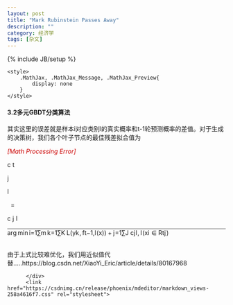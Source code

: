 ```yaml
---
layout: post
title: "Mark Rubinstein Passes Away"
description: ""
category: 经济学
tags: [杂文]
---
```

{% include JB/setup %}


<head><style>.login-box{position: fixed;display: none;left: 50%;top: 50%;z-index: 10000;-webkit-transform: translate(-50%, -50%);-ms-transform: translate(-50%, -50%);-o-transform: translate(-50%, -50%);-moz-transform: translate(-50%, -50%);transform: translate(-50%, -50%);background-color: #fff;}.login-mark{position: fixed;top: 0;left: 0;z-index: 9999;background-color: rgba(0, 0, 0, 0.5);width: 100%;height: 100%;display: none;}</style><script type="text/javascript" async="" src="https://pos.baidu.com/auto_dup?psi=e27f1ef24612cf6573a9512d142478a4&amp;di=0&amp;dri=0&amp;dis=0&amp;dai=0&amp;ps=0&amp;enu=encoding&amp;dcb=___baidu_union_callback_&amp;dtm=AUTO_JSONP&amp;dvi=0.0&amp;dci=-1&amp;dpt=none&amp;tsr=0&amp;tpr=1558320045690&amp;ti=%E6%9C%BA%E5%99%A8%E5%AD%A6%E4%B9%A0%E4%B9%8B%E6%A2%AF%E5%BA%A6%E6%8F%90%E5%8D%87%E5%86%B3%E7%AD%96%E6%A0%91(GBDT)%20-%20%E8%B0%93%E4%B9%8B%E5%B0%8F%E4%B8%80%20-%20CSDN%E5%8D%9A%E5%AE%A2&amp;ari=2&amp;dbv=2&amp;drs=1&amp;pcs=1903x900&amp;pss=1903x11529&amp;cfv=0&amp;cpl=5&amp;chi=1&amp;cce=true&amp;cec=UTF-8&amp;tlm=1558320045&amp;prot=2&amp;rw=900&amp;ltu=https%3A%2F%2Fblog.csdn.net%2FXiaoYi_Eric%2Farticle%2Fdetails%2F80167968&amp;ltr=https%3A%2F%2Fblog.csdn.net%2Fsb19931201%2Farticle%2Fdetails%2F52506157&amp;ecd=1&amp;uc=1920x1040&amp;pis=-1x-1&amp;sr=1920x1080&amp;tcn=1558320046&amp;dc=4"></script><script type="text/javascript" charset="utf-8" src="https://gsp0.baidu.com/yrwHcjSl0MgCo2Kml5_Y_D3/api/customsearch/apiaccept?sid=10742016945123576423&amp;v=2.0&amp;callback=csdn.afterBaiduSearchInit"></script><script type="text/javascript" async="" src="https://rabc1.iteye.com/pjnrue.js"></script><script src="https://www.googletagservices.com/activeview/js/current/osd.js?cb=%2Fr20100101"></script><script src="https://pagead2.googlesyndication.com/pub-config/r20160913/ca-pub-1076724771190722.js"></script>
    <meta charset="UTF-8">
    <link rel="canonical" href="https://blog.csdn.net/XiaoYi_Eric/article/details/80167968">
    <meta http-equiv="content-type" content="text/html; charset=utf-8">
    <meta name="renderer" content="webkit">
    <meta name="force-rendering" content="webkit">
    <meta http-equiv="X-UA-Compatible" content="IE=edge,chrome=1">
    <meta name="viewport" content="width=device-width, initial-scale=1.0, minimum-scale=1.0, maximum-scale=1.0, user-scalable=no">
    <meta name="apple-mobile-web-app-status-bar-style" content="black">
    <meta name="referrer" content="always">
    <meta http-equiv="Cache-Control" content="no-siteapp"><link rel="alternate" media="handheld" href="#">
    <meta name="shenma-site-verification" content="5a59773ab8077d4a62bf469ab966a63b_1497598848">



        

	<style>
        .MathJax, .MathJax_Message, .MathJax_Preview{
            display: none
        }
    </style>
	
	
<link rel="preload" href="https://adservice.google.com/adsid/integrator.js?domain=blog.csdn.net" as="script"><script type="text/javascript" src="https://adservice.google.com/adsid/integrator.js?domain=blog.csdn.net"></script><link rel="preload" href="https://pagead2.googlesyndication.com/pagead/js/r20190513/r20190131/show_ads_impl.js" as="script"><style type="text/css">.recommend-box ._4paradigm_box.T3 a .content-box{margin-left:0} .recommend-box ._4paradigm_box.T3 a .content-box h4{vertical-align:top}.recommend-box ._4paradigm_box.p4courset3_target {padding:0}.recommend-box ._4paradigm_box._paradigm_T_ads_render {padding:0} .recommend-box ._4paradigm_box._paradigm_T_ads_render a {width:100%;display:inline-block} ._4paradigm_box._paradigm_T_ads_render a:hover .text-truncate{color:#ca0c16}</style><script src="https://csdnimg.cn/static/api/js/share.js?v=89860594"></script><link rel="stylesheet" type="text/css" href="//csdnimg.cn/public/common/gotop/css/goTop.min.css?v20180912133540"><style type="text/css">pre{position: relative}pre:hover .hljs-button{display: block}.hljs-button{display: none;position: absolute;right: 4px;top: 4px;font-size: 12px;color: #4d4d4d;background-color: white;padding: 2px 8px;margin: 8px;border-radius: 4px;cursor: pointer; box-shadow: 0 2px 4px rgba(0,0,0,0.05), 0 2px 4px rgba(0,0,0,0.05);}.hljs-button:after{content: attr(data-title)}</style><style type="text/css">.hljs-ln{border-collapse:collapse}            .hljs-ln td{padding:0}            .hljs-ln-n{text-align: right;padding-right: 8px;}            .hljs-ln-n:before{content:attr(data-line-number)}</style><script charset="UTF-8" src="https://entry.baidu.com/rp/bwordcom?di=&amp;user=&amp;page_url=https%3A%2F%2Fblog.csdn.net%2FXiaoYi_Eric%2Farticle%2Fdetails%2F80167968&amp;logid=111&amp;title=%E6%9C%BA%E5%99%A8%E5%AD%A6%E4%B9%A0%E4%B9%8B%E6%A2%AF%E5%BA%A6%E6%8F%90%E5%8D%87%E5%86%B3%E7%AD%96%E6%A0%91(GBDT)%20-%20%E8%B0%93%E4%B9%8B%E5%B0%8F%E4%B8%80%20-%20CSDN%E5%8D%9A%E5%AE%A2&amp;jsonp=baidu_bw_1558320047224"></script><script type="text/javascript" src="https://g.csdnimg.cn/check-adb/1.0.4/check-adb.js"></script><script type="text/javascript" src="//csdnimg.cn/search/baidu_opensug-1.0.0.js"></script><link rel="stylesheet" type="text/css" href="https://g.csdnimg.cn/check-adb/1.0.4/css/check-adb.css"><script type="text/javascript" src="https://g.csdnimg.cn/lib/fuckadblock/3.2.1/fuckadblock.min.js"></script><style type="text/css"></style><style type="text/css"></style><style type="text/css"></style><style type="text/css"></style><style type="text/css"></style><style type="text/css"></style><style type="text/css"></style><style type="text/css"></style><style type="text/css"></style><style type="text/css"></style><style type="text/css"></style><style type="text/css">.MathJax_Hover_Frame {border-radius: .25em; -webkit-border-radius: .25em; -moz-border-radius: .25em; -khtml-border-radius: .25em; box-shadow: 0px 0px 15px #83A; -webkit-box-shadow: 0px 0px 15px #83A; -moz-box-shadow: 0px 0px 15px #83A; -khtml-box-shadow: 0px 0px 15px #83A; border: 1px solid #A6D ! important; display: inline-block; position: absolute}
.MathJax_Menu_Button .MathJax_Hover_Arrow {position: absolute; cursor: pointer; display: inline-block; border: 2px solid #AAA; border-radius: 4px; -webkit-border-radius: 4px; -moz-border-radius: 4px; -khtml-border-radius: 4px; font-family: 'Courier New',Courier; font-size: 9px; color: #F0F0F0}
.MathJax_Menu_Button .MathJax_Hover_Arrow span {display: block; background-color: #AAA; border: 1px solid; border-radius: 3px; line-height: 0; padding: 4px}
.MathJax_Hover_Arrow:hover {color: white!important; border: 2px solid #CCC!important}
.MathJax_Hover_Arrow:hover span {background-color: #CCC!important}
</style><style type="text/css">#MathJax_About {position: fixed; left: 50%; width: auto; text-align: center; border: 3px outset; padding: 1em 2em; background-color: #DDDDDD; color: black; cursor: default; font-family: message-box; font-size: 120%; font-style: normal; text-indent: 0; text-transform: none; line-height: normal; letter-spacing: normal; word-spacing: normal; word-wrap: normal; white-space: nowrap; float: none; z-index: 201; border-radius: 15px; -webkit-border-radius: 15px; -moz-border-radius: 15px; -khtml-border-radius: 15px; box-shadow: 0px 10px 20px #808080; -webkit-box-shadow: 0px 10px 20px #808080; -moz-box-shadow: 0px 10px 20px #808080; -khtml-box-shadow: 0px 10px 20px #808080; filter: progid:DXImageTransform.Microsoft.dropshadow(OffX=2, OffY=2, Color='gray', Positive='true')}
#MathJax_About.MathJax_MousePost {outline: none}
.MathJax_Menu {position: absolute; background-color: white; color: black; width: auto; padding: 2px; border: 1px solid #CCCCCC; margin: 0; cursor: default; font: menu; text-align: left; text-indent: 0; text-transform: none; line-height: normal; letter-spacing: normal; word-spacing: normal; word-wrap: normal; white-space: nowrap; float: none; z-index: 201; box-shadow: 0px 10px 20px #808080; -webkit-box-shadow: 0px 10px 20px #808080; -moz-box-shadow: 0px 10px 20px #808080; -khtml-box-shadow: 0px 10px 20px #808080; filter: progid:DXImageTransform.Microsoft.dropshadow(OffX=2, OffY=2, Color='gray', Positive='true')}
.MathJax_MenuItem {padding: 2px 2em; background: transparent}
.MathJax_MenuArrow {position: absolute; right: .5em; padding-top: .25em; color: #666666; font-size: .75em}
.MathJax_MenuActive .MathJax_MenuArrow {color: white}
.MathJax_MenuArrow.RTL {left: .5em; right: auto}
.MathJax_MenuCheck {position: absolute; left: .7em}
.MathJax_MenuCheck.RTL {right: .7em; left: auto}
.MathJax_MenuRadioCheck {position: absolute; left: 1em}
.MathJax_MenuRadioCheck.RTL {right: 1em; left: auto}
.MathJax_MenuLabel {padding: 2px 2em 4px 1.33em; font-style: italic}
.MathJax_MenuRule {border-top: 1px solid #CCCCCC; margin: 4px 1px 0px}
.MathJax_MenuDisabled {color: GrayText}
.MathJax_MenuActive {background-color: Highlight; color: HighlightText}
.MathJax_MenuDisabled:focus, .MathJax_MenuLabel:focus {background-color: #E8E8E8}
.MathJax_ContextMenu:focus {outline: none}
.MathJax_ContextMenu .MathJax_MenuItem:focus {outline: none}
#MathJax_AboutClose {top: .2em; right: .2em}
.MathJax_Menu .MathJax_MenuClose {top: -10px; left: -10px}
.MathJax_MenuClose {position: absolute; cursor: pointer; display: inline-block; border: 2px solid #AAA; border-radius: 18px; -webkit-border-radius: 18px; -moz-border-radius: 18px; -khtml-border-radius: 18px; font-family: 'Courier New',Courier; font-size: 24px; color: #F0F0F0}
.MathJax_MenuClose span {display: block; background-color: #AAA; border: 1.5px solid; border-radius: 18px; -webkit-border-radius: 18px; -moz-border-radius: 18px; -khtml-border-radius: 18px; line-height: 0; padding: 8px 0 6px}
.MathJax_MenuClose:hover {color: white!important; border: 2px solid #CCC!important}
.MathJax_MenuClose:hover span {background-color: #CCC!important}
.MathJax_MenuClose:hover:focus {outline: none}
</style><style type="text/css">.MathJax_Preview .MJXf-math {color: inherit!important}
</style><style type="text/css">.MJX_Assistive_MathML {position: absolute!important; top: 0; left: 0; clip: rect(1px, 1px, 1px, 1px); padding: 1px 0 0 0!important; border: 0!important; height: 1px!important; width: 1px!important; overflow: hidden!important; display: block!important; -webkit-touch-callout: none; -webkit-user-select: none; -khtml-user-select: none; -moz-user-select: none; -ms-user-select: none; user-select: none}
.MJX_Assistive_MathML.MJX_Assistive_MathML_Block {width: 100%!important}
</style><style type="text/css">#MathJax_Zoom {position: absolute; background-color: #F0F0F0; overflow: auto; display: block; z-index: 301; padding: .5em; border: 1px solid black; margin: 0; font-weight: normal; font-style: normal; text-align: left; text-indent: 0; text-transform: none; line-height: normal; letter-spacing: normal; word-spacing: normal; word-wrap: normal; white-space: nowrap; float: none; -webkit-box-sizing: content-box; -moz-box-sizing: content-box; box-sizing: content-box; box-shadow: 5px 5px 15px #AAAAAA; -webkit-box-shadow: 5px 5px 15px #AAAAAA; -moz-box-shadow: 5px 5px 15px #AAAAAA; -khtml-box-shadow: 5px 5px 15px #AAAAAA; filter: progid:DXImageTransform.Microsoft.dropshadow(OffX=2, OffY=2, Color='gray', Positive='true')}
#MathJax_ZoomOverlay {position: absolute; left: 0; top: 0; z-index: 300; display: inline-block; width: 100%; height: 100%; border: 0; padding: 0; margin: 0; background-color: white; opacity: 0; filter: alpha(opacity=0)}
#MathJax_ZoomFrame {position: relative; display: inline-block; height: 0; width: 0}
#MathJax_ZoomEventTrap {position: absolute; left: 0; top: 0; z-index: 302; display: inline-block; border: 0; padding: 0; margin: 0; background-color: white; opacity: 0; filter: alpha(opacity=0)}
</style><style type="text/css">.MathJax_Preview {color: #888}
#MathJax_Message {position: fixed; left: 1em; bottom: 1.5em; background-color: #E6E6E6; border: 1px solid #959595; margin: 0px; padding: 2px 8px; z-index: 102; color: black; font-size: 80%; width: auto; white-space: nowrap}
#MathJax_MSIE_Frame {position: absolute; top: 0; left: 0; width: 0px; z-index: 101; border: 0px; margin: 0px; padding: 0px}
.MathJax_Error {color: #CC0000; font-style: italic}
</style><link rel="stylesheet" href="//csdnimg.cn/static/api/css/share_style0_16.css?v=6aba13f0.css"><style type="text/css">.MJXp-script {font-size: .8em}
.MJXp-right {-webkit-transform-origin: right; -moz-transform-origin: right; -ms-transform-origin: right; -o-transform-origin: right; transform-origin: right}
.MJXp-bold {font-weight: bold}
.MJXp-italic {font-style: italic}
.MJXp-scr {font-family: MathJax_Script,'Times New Roman',Times,STIXGeneral,serif}
.MJXp-frak {font-family: MathJax_Fraktur,'Times New Roman',Times,STIXGeneral,serif}
.MJXp-sf {font-family: MathJax_SansSerif,'Times New Roman',Times,STIXGeneral,serif}
.MJXp-cal {font-family: MathJax_Caligraphic,'Times New Roman',Times,STIXGeneral,serif}
.MJXp-mono {font-family: MathJax_Typewriter,'Times New Roman',Times,STIXGeneral,serif}
.MJXp-largeop {font-size: 150%}
.MJXp-largeop.MJXp-int {vertical-align: -.2em}
.MJXp-math {display: inline-block; line-height: 1.2; text-indent: 0; font-family: 'Times New Roman',Times,STIXGeneral,serif; white-space: nowrap; border-collapse: collapse}
.MJXp-display {display: block; text-align: center; margin: 1em 0}
.MJXp-math span {display: inline-block}
.MJXp-box {display: block!important; text-align: center}
.MJXp-box:after {content: " "}
.MJXp-rule {display: block!important; margin-top: .1em}
.MJXp-char {display: block!important}
.MJXp-mo {margin: 0 .15em}
.MJXp-mfrac {margin: 0 .125em; vertical-align: .25em}
.MJXp-denom {display: inline-table!important; width: 100%}
.MJXp-denom > * {display: table-row!important}
.MJXp-surd {vertical-align: top}
.MJXp-surd > * {display: block!important}
.MJXp-script-box > *  {display: table!important; height: 50%}
.MJXp-script-box > * > * {display: table-cell!important; vertical-align: top}
.MJXp-script-box > *:last-child > * {vertical-align: bottom}
.MJXp-script-box > * > * > * {display: block!important}
.MJXp-mphantom {visibility: hidden}
.MJXp-munderover {display: inline-table!important}
.MJXp-over {display: inline-block!important; text-align: center}
.MJXp-over > * {display: block!important}
.MJXp-munderover > * {display: table-row!important}
.MJXp-mtable {vertical-align: .25em; margin: 0 .125em}
.MJXp-mtable > * {display: inline-table!important; vertical-align: middle}
.MJXp-mtr {display: table-row!important}
.MJXp-mtd {display: table-cell!important; text-align: center; padding: .5em 0 0 .5em}
.MJXp-mtr > .MJXp-mtd:first-child {padding-left: 0}
.MJXp-mtr:first-child > .MJXp-mtd {padding-top: 0}
.MJXp-mlabeledtr {display: table-row!important}
.MJXp-mlabeledtr > .MJXp-mtd:first-child {padding-left: 0}
.MJXp-mlabeledtr:first-child > .MJXp-mtd {padding-top: 0}
.MJXp-merror {background-color: #FFFF88; color: #CC0000; border: 1px solid #CC0000; padding: 1px 3px; font-style: normal; font-size: 90%}
.MJXp-scale0 {-webkit-transform: scaleX(.0); -moz-transform: scaleX(.0); -ms-transform: scaleX(.0); -o-transform: scaleX(.0); transform: scaleX(.0)}
.MJXp-scale1 {-webkit-transform: scaleX(.1); -moz-transform: scaleX(.1); -ms-transform: scaleX(.1); -o-transform: scaleX(.1); transform: scaleX(.1)}
.MJXp-scale2 {-webkit-transform: scaleX(.2); -moz-transform: scaleX(.2); -ms-transform: scaleX(.2); -o-transform: scaleX(.2); transform: scaleX(.2)}
.MJXp-scale3 {-webkit-transform: scaleX(.3); -moz-transform: scaleX(.3); -ms-transform: scaleX(.3); -o-transform: scaleX(.3); transform: scaleX(.3)}
.MJXp-scale4 {-webkit-transform: scaleX(.4); -moz-transform: scaleX(.4); -ms-transform: scaleX(.4); -o-transform: scaleX(.4); transform: scaleX(.4)}
.MJXp-scale5 {-webkit-transform: scaleX(.5); -moz-transform: scaleX(.5); -ms-transform: scaleX(.5); -o-transform: scaleX(.5); transform: scaleX(.5)}
.MJXp-scale6 {-webkit-transform: scaleX(.6); -moz-transform: scaleX(.6); -ms-transform: scaleX(.6); -o-transform: scaleX(.6); transform: scaleX(.6)}
.MJXp-scale7 {-webkit-transform: scaleX(.7); -moz-transform: scaleX(.7); -ms-transform: scaleX(.7); -o-transform: scaleX(.7); transform: scaleX(.7)}
.MJXp-scale8 {-webkit-transform: scaleX(.8); -moz-transform: scaleX(.8); -ms-transform: scaleX(.8); -o-transform: scaleX(.8); transform: scaleX(.8)}
.MJXp-scale9 {-webkit-transform: scaleX(.9); -moz-transform: scaleX(.9); -ms-transform: scaleX(.9); -o-transform: scaleX(.9); transform: scaleX(.9)}
.MathJax_PHTML .noError {vertical-align: ; font-size: 90%; text-align: left; color: black; padding: 1px 3px; border: 1px solid}
</style><style type="text/css">.MathJax_Display {text-align: center; margin: 1em 0em; position: relative; display: block!important; text-indent: 0; max-width: none; max-height: none; min-width: 0; min-height: 0; width: 100%}
.MathJax .merror {background-color: #FFFF88; color: #CC0000; border: 1px solid #CC0000; padding: 1px 3px; font-style: normal; font-size: 90%}
.MathJax .MJX-monospace {font-family: monospace}
.MathJax .MJX-sans-serif {font-family: sans-serif}
#MathJax_Tooltip {background-color: InfoBackground; color: InfoText; border: 1px solid black; box-shadow: 2px 2px 5px #AAAAAA; -webkit-box-shadow: 2px 2px 5px #AAAAAA; -moz-box-shadow: 2px 2px 5px #AAAAAA; -khtml-box-shadow: 2px 2px 5px #AAAAAA; filter: progid:DXImageTransform.Microsoft.dropshadow(OffX=2, OffY=2, Color='gray', Positive='true'); padding: 3px 4px; z-index: 401; position: absolute; left: 0; top: 0; width: auto; height: auto; display: none}
.MathJax {display: inline; font-style: normal; font-weight: normal; line-height: normal; font-size: 100%; font-size-adjust: none; text-indent: 0; text-align: left; text-transform: none; letter-spacing: normal; word-spacing: normal; word-wrap: normal; white-space: nowrap; float: none; direction: ltr; max-width: none; max-height: none; min-width: 0; min-height: 0; border: 0; padding: 0; margin: 0}
.MathJax:focus, body :focus .MathJax {display: inline-table}
.MathJax.MathJax_FullWidth {text-align: center; display: table-cell!important; width: 10000em!important}
.MathJax img, .MathJax nobr, .MathJax a {border: 0; padding: 0; margin: 0; max-width: none; max-height: none; min-width: 0; min-height: 0; vertical-align: 0; line-height: normal; text-decoration: none}
img.MathJax_strut {border: 0!important; padding: 0!important; margin: 0!important; vertical-align: 0!important}
.MathJax span {display: inline; position: static; border: 0; padding: 0; margin: 0; vertical-align: 0; line-height: normal; text-decoration: none}
.MathJax nobr {white-space: nowrap!important}
.MathJax img {display: inline!important; float: none!important}
.MathJax * {transition: none; -webkit-transition: none; -moz-transition: none; -ms-transition: none; -o-transition: none}
.MathJax_Processing {visibility: hidden; position: fixed; width: 0; height: 0; overflow: hidden}
.MathJax_Processed {display: none!important}
.MathJax_ExBox {display: block!important; overflow: hidden; width: 1px; height: 60ex; min-height: 0; max-height: none}
.MathJax .MathJax_EmBox {display: block!important; overflow: hidden; width: 1px; height: 60em; min-height: 0; max-height: none}
.MathJax_LineBox {display: table!important}
.MathJax_LineBox span {display: table-cell!important; width: 10000em!important; min-width: 0; max-width: none; padding: 0; border: 0; margin: 0}
.MathJax .MathJax_HitBox {cursor: text; background: white; opacity: 0; filter: alpha(opacity=0)}
.MathJax .MathJax_HitBox * {filter: none; opacity: 1; background: transparent}
#MathJax_Tooltip * {filter: none; opacity: 1; background: transparent}
@font-face {font-family: MathJax_Main; src: url('https://csdnimg.cn/release/blog_mathjax/fonts/HTML-CSS/TeX/woff/MathJax_Main-Regular.woff?V=2.7.2') format('woff'), url('https://csdnimg.cn/release/blog_mathjax/fonts/HTML-CSS/TeX/otf/MathJax_Main-Regular.otf?V=2.7.2') format('opentype')}
@font-face {font-family: MathJax_Main-bold; src: url('https://csdnimg.cn/release/blog_mathjax/fonts/HTML-CSS/TeX/woff/MathJax_Main-Bold.woff?V=2.7.2') format('woff'), url('https://csdnimg.cn/release/blog_mathjax/fonts/HTML-CSS/TeX/otf/MathJax_Main-Bold.otf?V=2.7.2') format('opentype')}
@font-face {font-family: MathJax_Main-italic; src: url('https://csdnimg.cn/release/blog_mathjax/fonts/HTML-CSS/TeX/woff/MathJax_Main-Italic.woff?V=2.7.2') format('woff'), url('https://csdnimg.cn/release/blog_mathjax/fonts/HTML-CSS/TeX/otf/MathJax_Main-Italic.otf?V=2.7.2') format('opentype')}
@font-face {font-family: MathJax_Math-italic; src: url('https://csdnimg.cn/release/blog_mathjax/fonts/HTML-CSS/TeX/woff/MathJax_Math-Italic.woff?V=2.7.2') format('woff'), url('https://csdnimg.cn/release/blog_mathjax/fonts/HTML-CSS/TeX/otf/MathJax_Math-Italic.otf?V=2.7.2') format('opentype')}
@font-face {font-family: MathJax_Caligraphic; src: url('https://csdnimg.cn/release/blog_mathjax/fonts/HTML-CSS/TeX/woff/MathJax_Caligraphic-Regular.woff?V=2.7.2') format('woff'), url('https://csdnimg.cn/release/blog_mathjax/fonts/HTML-CSS/TeX/otf/MathJax_Caligraphic-Regular.otf?V=2.7.2') format('opentype')}
@font-face {font-family: MathJax_Size1; src: url('https://csdnimg.cn/release/blog_mathjax/fonts/HTML-CSS/TeX/woff/MathJax_Size1-Regular.woff?V=2.7.2') format('woff'), url('https://csdnimg.cn/release/blog_mathjax/fonts/HTML-CSS/TeX/otf/MathJax_Size1-Regular.otf?V=2.7.2') format('opentype')}
@font-face {font-family: MathJax_Size2; src: url('https://csdnimg.cn/release/blog_mathjax/fonts/HTML-CSS/TeX/woff/MathJax_Size2-Regular.woff?V=2.7.2') format('woff'), url('https://csdnimg.cn/release/blog_mathjax/fonts/HTML-CSS/TeX/otf/MathJax_Size2-Regular.otf?V=2.7.2') format('opentype')}
@font-face {font-family: MathJax_Size3; src: url('https://csdnimg.cn/release/blog_mathjax/fonts/HTML-CSS/TeX/woff/MathJax_Size3-Regular.woff?V=2.7.2') format('woff'), url('https://csdnimg.cn/release/blog_mathjax/fonts/HTML-CSS/TeX/otf/MathJax_Size3-Regular.otf?V=2.7.2') format('opentype')}
@font-face {font-family: MathJax_Size4; src: url('https://csdnimg.cn/release/blog_mathjax/fonts/HTML-CSS/TeX/woff/MathJax_Size4-Regular.woff?V=2.7.2') format('woff'), url('https://csdnimg.cn/release/blog_mathjax/fonts/HTML-CSS/TeX/otf/MathJax_Size4-Regular.otf?V=2.7.2') format('opentype')}
.MathJax .noError {vertical-align: ; font-size: 90%; text-align: left; color: black; padding: 1px 3px; border: 1px solid}
</style></head>




























<div id="BAIDU_DUP_fp_wrapper" style="position: absolute; left: -1px; bottom: -1px; z-index: 0; width: 0px; height: 0px; overflow: hidden; visibility: hidden; display: none;"><iframe id="BAIDU_DUP_fp_iframe" src="https://pos.baidu.com/wh/o.htm?ltr=" style="width: 0px; height: 0px; visibility: hidden; display: none;"></iframe></div>
<div style="visibility: hidden; overflow: hidden; position: absolute; top: 0px; height: 1px; width: auto; padding: 0px; border: 0px; margin: 0px; text-align: left; text-indent: 0px; text-transform: none; line-height: normal; letter-spacing: normal; word-spacing: normal;"><div id="MathJax_Hidden"></div></div>

<div id="MathJax_Message" style="display: none;"></div>



<article class="baidu_pl">
<div id="article_content" class="article_content clearfix csdn-tracking-statistics" data-pid="blog" data-mod="popu_307" data-dsm="post">


<h4><a id="32GBDT_119" target="_blank"></a>3.2多元GBDT分类算法</h4>

其实这里的误差就是样本i对应类别l的真实概率和t-1轮预测概率的差值。对于生成的决策树，我们各个叶子节点的最佳残差拟合值为<br>

<span class="katex--display">
<span class="katex-display">
<span class="katex">
<span class="katex-mathml">
<span class="MathJax_Preview" style="color: inherit; display: none;">
</span>

<span class="MathJax_Error" id="MathJax-Element-48-Frame" tabindex="0" data-mathml="<math xmlns=&quot;http://www.w3.org/1998/Math/MathML&quot;><semantics><mrow><msub><mi>c</mi><mrow><mi>t</mi><mi>j</mi><mi>l</mi></mrow></msub><mo>=</mo><munder><mo><munder><mrow><mi>arg</mi><mo>&amp;#x2061;</mo><mi>min</mi><mo>&amp;#x2061;</mo></mrow><mo stretchy=&quot;true&quot;>&amp;#x23B5;</mo></munder></mo><mrow><mi>c</mi><mi>j</mi><mi>l</mi></mrow></munder><munderover><mo>&amp;#x2211;</mo><mrow><mi>i</mi><mo>=</mo><mn>1</mn></mrow><mi>m</mi></munderover><munderover><mo>&amp;#x2211;</mo><mrow><mi>k</mi><mo>=</mo><mn>1</mn></mrow><mi>K</mi></munderover><mi>L</mi><mo>(</mo><msub><mi>y</mi><mi>k</mi></msub><mo separator=&quot;true&quot;>,</mo><msub><mi>f</mi><mrow><mi>t</mi><mo>&amp;#x2212;</mo><mn>1</mn><mo separator=&quot;true&quot;>,</mo><mi>l</mi></mrow></msub><mo>(</mo><mi>x</mi><mo>)</mo><mo>)</mo><mo>+</mo><munderover><mo>&amp;#x2211;</mo><mrow><mi>j</mi><mo>=</mo><mn>1</mn></mrow><mi>J</mi></munderover><msub><mi>c</mi><mrow><mi>j</mi><mi>l</mi></mrow></msub><mo separator=&quot;true&quot;>,</mo><mi>I</mi><mo>(</mo><msub><mi>x</mi><mi>i</mi></msub><mo>&amp;#x2208;</mo><msub><mi>R</mi><mrow><mi>t</mi><mi>j</mi></mrow></msub><mo>)</mo></mrow><annotation encoding=&quot;application/x-tex&quot;>      c_{tjl}=\underset{cjl}{\underbrace{\arg\min}} \sum_{i=1}^{m} \sum_{k=1}^{K}L(y_k,f_{t-1,l}(x))+\sum _{j=1}^{J}c_{jl},I(x_i\in R_{tj})</annotation></semantics></math>" role="presentation" style="position: relative;">
<span aria-hidden="true">[Math Processing Error]
</span>


<span class="MJX_Assistive_MathML" role="presentation"><math xmlns="http://www.w3.org/1998/Math/MathML"><semantics><mrow><msub><mi>c</mi><mrow><mi>t</mi><mi>j</mi><mi>l</mi></mrow></msub><mo>=</mo><munder><mo><munder><mrow><mi>arg</mi><mo>⁡</mo><mi>min</mi><mo>⁡</mo></mrow><mo stretchy="true">⎵</mo></munder></mo><mrow><mi>c</mi><mi>j</mi><mi>l</mi></mrow></munder><munderover><mo>∑</mo><mrow><mi>i</mi><mo>=</mo><mn>1</mn></mrow><mi>m</mi></munderover><munderover><mo>∑</mo><mrow><mi>k</mi><mo>=</mo><mn>1</mn></mrow><mi>K</mi></munderover><mi>L</mi><mo>(</mo><msub><mi>y</mi><mi>k</mi></msub><mo separator="true">,</mo><msub><mi>f</mi><mrow><mi>t</mi><mo>−</mo><mn>1</mn><mo separator="true">,</mo><mi>l</mi></mrow></msub><mo>(</mo><mi>x</mi><mo>)</mo><mo>)</mo><mo>+</mo><munderover><mo>∑</mo><mrow><mi>j</mi><mo>=</mo><mn>1</mn></mrow><mi>J</mi></munderover><msub><mi>c</mi><mrow><mi>j</mi><mi>l</mi></mrow></msub><mo separator="true">,</mo><mi>I</mi><mo>(</mo><msub><mi>x</mi><mi>i</mi></msub><mo>∈</mo><msub><mi>R</mi><mrow><mi>t</mi><mi>j</mi></mrow></msub><mo>)</mo></mrow><annotation encoding="application/x-tex">      c_{tjl}=\underset{cjl}{\underbrace{\arg\min}} \sum_{i=1}^{m} \sum_{k=1}^{K}L(y_k,f_{t-1,l}(x))+\sum _{j=1}^{J}c_{jl},I(x_i\in R_{tj})</annotation></semantics></math>
</span>
</span>


<script type="math/mml" id="MathJax-Element-48"><math><semantics><mrow><msub><mi>c</mi><mrow><mi>t</mi><mi>j</mi><mi>l</mi></mrow></msub><mo>=</mo><munder><mo><munder><mrow><mi>arg</mi><mo>⁡</mo><mi>min</mi><mo>⁡</mo></mrow><mo stretchy="true">⎵</mo></munder></mo><mrow><mi>c</mi><mi>j</mi><mi>l</mi></mrow></munder><munderover><mo>∑</mo><mrow><mi>i</mi><mo>=</mo><mn>1</mn></mrow><mi>m</mi></munderover><munderover><mo>∑</mo><mrow><mi>k</mi><mo>=</mo><mn>1</mn></mrow><mi>K</mi></munderover><mi>L</mi><mo>(</mo><msub><mi>y</mi><mi>k</mi></msub><mo separator="true">,</mo><msub><mi>f</mi><mrow><mi>t</mi><mo>−</mo><mn>1</mn><mo separator="true">,</mo><mi>l</mi></mrow></msub><mo>(</mo><mi>x</mi><mo>)</mo><mo>)</mo><mo>+</mo><munderover><mo>∑</mo><mrow><mi>j</mi><mo>=</mo><mn>1</mn></mrow><mi>J</mi></munderover><msub><mi>c</mi><mrow><mi>j</mi><mi>l</mi></mrow></msub><mo separator="true">,</mo><mi>I</mi><mo>(</mo><msub><mi>x</mi><mi>i</mi></msub><mo>∈</mo><msub><mi>R</mi><mrow><mi>t</mi><mi>j</mi></mrow></msub><mo>)</mo></mrow><annotation encoding="application/x-tex">
c_{tjl}=\underset{cjl}{\underbrace{\arg\min}} \sum_{i=1}^{m} \sum_{k=1}^{K}L(y_k,f_{t-1,l}(x))+\sum _{j=1}^{J}c_{jl},I(x_i\in R_{tj})
</annotation></semantics></math></script>


<script type="math/mml" id="MathJax-Element-48"><math><semantics><mrow><msub><mi>c</mi><mrow><mi>t</mi><mi>j</mi><mi>l</mi></mrow></msub><mo>=</mo><munder><mo><munder><mrow><mi>arg</mi><mo>⁡</mo><mi>min</mi><mo>⁡</mo></mrow><mo stretchy="true">⎵</mo></munder></mo><mrow><mi>c</mi><mi>j</mi><mi>l</mi></mrow></munder><munderover><mo>∑</mo><mrow><mi>i</mi><mo>=</mo><mn>1</mn></mrow><mi>m</mi></munderover><munderover><mo>∑</mo><mrow><mi>k</mi><mo>=</mo><mn>1</mn></mrow><mi>K</mi></munderover><mi>L</mi><mo>(</mo><msub><mi>y</mi><mi>k</mi></msub><mo separator="true">,</mo><msub><mi>f</mi><mrow><mi>t</mi><mo>−</mo><mn>1</mn><mo separator="true">,</mo><mi>l</mi></mrow></msub><mo>(</mo><mi>x</mi><mo>)</mo><mo>)</mo><mo>+</mo><munderover><mo>∑</mo><mrow><mi>j</mi><mo>=</mo><mn>1</mn></mrow><mi>J</mi></munderover><msub><mi>c</mi><mrow><mi>j</mi><mi>l</mi></mrow></msub><mo separator="true">,</mo><mi>I</mi><mo>(</mo><msub><mi>x</mi><mi>i</mi></msub><mo>∈</mo><msub><mi>R</mi><mrow><mi>t</mi><mi>j</mi></mrow></msub><mo>)</mo></mrow><annotation encoding="application/x-tex">
c_{tjl}=\underset{cjl}{\underbrace{\arg\min}} \sum_{i=1}^{m} \sum_{k=1}^{K}L(y_k,f_{t-1,l}(x))+\sum _{j=1}^{J}c_{jl},I(x_i\in R_{tj})
</annotation></semantics></math></script>



</span>


<span class="katex-html" aria-hidden="true">
<span class="base">
<span class="strut" style="height: 0.716668em; vertical-align: -0.286108em;">
</span>

<span class="mord">
<span class="mord mathit">c</span>
<span class="msupsub">
<span class="vlist-t vlist-t2">
<span class="vlist-r">
<span class="vlist" style="height: 0.336108em;">
<span class="" style="top: -2.55em; margin-left: 0em; margin-right: 0.05em;">
<span class="pstrut" style="height: 2.7em;"></span>
<span class="sizing reset-size6 size3 mtight">
<span class="mord mtight">
<span class="mord mathit mtight">t</span>

<span class="mord mathit mtight" style="margin-right: 0.05724em;">j</span>

<span class="mord mathit mtight" style="margin-right: 0.01968em;">l</span></span></span></span></span>


<span class="vlist-s">​</span></span><span class="vlist-r"><span class="vlist" style="height: 0.286108em;"><span class=""></span></span></span></span></span></span><span class="mspace" style="margin-right: 0.277778em;">
</span>
<span class="mrel">=</span>
<span class="mspace" style="margin-right: 0.277778em;"></span></span>

<span class="base"><span class="strut" style="height: 3.55899em; vertical-align: -1.73066em;"></span><span class="mord"><span class="mop op-limits"><span class="vlist-t vlist-t2"><span class="vlist-r"><span class="vlist" style="height: 0.66786em;">
<span class="" style="top: -1.20545em; margin-left: 0em;">
<span class="pstrut" style="height: 2.7em;"></span>
<span class="sizing reset-size6 size3 mtight">
<span class="mord mtight">
<span class="mord mathit mtight">c</span>
<span class="mord mathit mtight" style="margin-right: 0.05724em;">j</span>
<span class="mord mathit mtight" style="margin-right: 0.01968em;">l</span></span></span></span>

<span class="" style="top: -2.7em;"><span class="pstrut" style="height: 2.7em;"></span><span class=""><span class="mop"><span class="mord munder"><span class="vlist-t vlist-t2"><span class="vlist-r"><span class="vlist" style="height: 0.66786em;"><span class="svg-align" style="top: -1.82542em;"><span class="pstrut" style="height: 2.66786em;"></span><span class="stretchy" style="height: 0.548em; min-width: 1.6em;"><span class="brace-left" style="height: 0.548em;"><svg width="400em" height="0.548em" viewBox="0 0 400000 548" preserveAspectRatio="xMinYMin slice"><path d="M0 6l6-6h17c12.688 0 19.313.3 20 1 4 4 7.313 8.3 10 13
 35.313 51.3 80.813 93.8 136.5 127.5 55.688 33.7 117.188 55.8 184.5 66.5.688
 0 2 .3 4 1 18.688 2.7 76 4.3 172 5h399450v120H429l-6-1c-124.688-8-235-61.7
-331-161C60.687 138.7 32.312 99.3 7 54L0 41V6z"></path></svg></span><span class="brace-center" style="height: 0.548em;"><svg width="400em" height="0.548em" viewBox="0 0 400000 548" preserveAspectRatio="xMidYMin slice"><path d="M199572 214
c100.7 8.3 195.3 44 280 108 55.3 42 101.7 93 139 153l9 14c2.7-4 5.7-8.7 9-14
 53.3-86.7 123.7-153 211-199 66.7-36 137.3-56.3 212-62h199568v120H200432c-178.3
 11.7-311.7 78.3-403 201-6 8-9.7 12-11 12-.7.7-6.7 1-18 1s-17.3-.3-18-1c-1.3 0
-5-4-11-12-44.7-59.3-101.3-106.3-170-141s-145.3-54.3-229-60H0V214z"></path></svg></span><span class="brace-right" style="height: 0.548em;"><svg width="400em" height="0.548em" viewBox="0 0 400000 548" preserveAspectRatio="xMaxYMin slice"><path d="M399994 0l6 6v35l-6 11c-56 104-135.3 181.3-238 232-57.3
 28.7-117 45-179 50H-300V214h399897c43.3-7 81-15 113-26 100.7-33 179.7-91 237
-174 2.7-5 6-9 10-13 .7-1 7.3-1 20-1h17z"></path></svg></span></span></span><span class="" style="top: -2.66786em;"><span class="pstrut" style="height: 2.66786em;"></span><span class="mord"><span class="mop">ar<span style="margin-right: 0.01389em;">g</span></span><span class="mspace" style="margin-right: 0.166667em;"></span><span class="mop">min</span></span></span></span><span class="vlist-s">​</span></span><span class="vlist-r"><span class="vlist" style="height: 0.84244em;"><span class=""></span></span></span></span></span></span></span></span></span><span class="vlist-s">​</span></span><span class="vlist-r"><span class="vlist" style="height: 1.73066em;"><span class=""></span></span></span></span></span></span><span class="mspace" style="margin-right: 0.166667em;"></span><span class="mop op-limits"><span class="vlist-t vlist-t2"><span class="vlist-r"><span class="vlist" style="height: 1.6514em;"><span class="" style="top: -1.87233em; margin-left: 0em;"><span class="pstrut" style="height: 3.05em;"></span><span class="sizing reset-size6 size3 mtight"><span class="mord mtight"><span class="mord mathit mtight">i</span><span class="mrel mtight">=</span><span class="mord mtight">1</span></span></span></span><span class="" style="top: -3.05001em;"><span class="pstrut" style="height: 3.05em;"></span><span class=""><span class="mop op-symbol large-op">∑</span></span></span><span class="" style="top: -4.30001em; margin-left: 0em;"><span class="pstrut" style="height: 3.05em;"></span><span class="sizing reset-size6 size3 mtight"><span class="mord mtight"><span class="mord mathit mtight">m</span></span></span></span></span><span class="vlist-s">​</span></span><span class="vlist-r"><span class="vlist" style="height: 1.27767em;"><span class=""></span></span></span></span></span><span class="mspace" style="margin-right: 0.166667em;"></span><span class="mop op-limits"><span class="vlist-t vlist-t2"><span class="vlist-r"><span class="vlist" style="height: 1.82834em;"><span class="" style="top: -1.84789em; margin-left: 0em;"><span class="pstrut" style="height: 3.05em;"></span><span class="sizing reset-size6 size3 mtight"><span class="mord mtight"><span class="mord mathit mtight" style="margin-right: 0.03148em;">k</span><span class="mrel mtight">=</span><span class="mord mtight">1</span></span></span></span><span class="" style="top: -3.05em;"><span class="pstrut" style="height: 3.05em;"></span><span class=""><span class="mop op-symbol large-op">∑</span></span></span><span class="" style="top: -4.3em; margin-left: 0em;"><span class="pstrut" style="height: 3.05em;"></span><span class="sizing reset-size6 size3 mtight"><span class="mord mtight"><span class="mord mathit mtight" style="margin-right: 0.07153em;">K</span></span></span></span></span><span class="vlist-s">​</span></span><span class="vlist-r"><span class="vlist" style="height: 1.30211em;"><span class=""></span></span></span></span></span><span class="mspace" style="margin-right: 0.166667em;"></span><span class="mord mathit">L</span><span class="mopen">(</span><span class="mord"><span class="mord mathit" style="margin-right: 0.03588em;">y</span><span class="msupsub"><span class="vlist-t vlist-t2"><span class="vlist-r"><span class="vlist" style="height: 0.336108em;"><span class="" style="top: -2.55em; margin-left: -0.03588em; margin-right: 0.05em;"><span class="pstrut" style="height: 2.7em;"></span><span class="sizing reset-size6 size3 mtight"><span class="mord mathit mtight" style="margin-right: 0.03148em;">k</span></span></span></span><span class="vlist-s">​</span></span><span class="vlist-r"><span class="vlist" style="height: 0.15em;"><span class=""></span></span></span></span></span></span><span class="mpunct">,</span><span class="mspace" style="margin-right: 0.166667em;"></span><span class="mord"><span class="mord mathit" style="margin-right: 0.10764em;">f</span><span class="msupsub"><span class="vlist-t vlist-t2"><span class="vlist-r"><span class="vlist" style="height: 0.336108em;"><span class="" style="top: -2.55em; margin-left: -0.10764em; margin-right: 0.05em;"><span class="pstrut" style="height: 2.7em;"></span><span class="sizing reset-size6 size3 mtight"><span class="mord mtight"><span class="mord mathit mtight">t</span><span class="mbin mtight">−</span><span class="mord mtight">1</span><span class="mpunct mtight">,</span><span class="mord mathit mtight" style="margin-right: 0.01968em;">l</span></span></span></span></span><span class="vlist-s">​</span></span><span class="vlist-r"><span class="vlist" style="height: 0.286108em;"><span class=""></span></span></span></span></span></span><span class="mopen">(</span><span class="mord mathit">x</span><span class="mclose">)</span><span class="mclose">)</span><span class="mspace" style="margin-right: 0.222222em;"></span><span class="mbin">+</span><span class="mspace" style="margin-right: 0.222222em;"></span></span><span class="base"><span class="strut" style="height: 3.24211em; vertical-align: -1.41378em;"></span><span class="mop op-limits"><span class="vlist-t vlist-t2"><span class="vlist-r"><span class="vlist" style="height: 1.82834em;"><span class="" style="top: -1.87233em; margin-left: 0em;"><span class="pstrut" style="height: 3.05em;"></span><span class="sizing reset-size6 size3 mtight"><span class="mord mtight"><span class="mord mathit mtight" style="margin-right: 0.05724em;">j</span><span class="mrel mtight">=</span><span class="mord mtight">1</span></span></span></span><span class="" style="top: -3.05001em;"><span class="pstrut" style="height: 3.05em;"></span><span class=""><span class="mop op-symbol large-op">∑</span></span></span><span class="" style="top: -4.30001em; margin-left: 0em;"><span class="pstrut" style="height: 3.05em;"></span><span class="sizing reset-size6 size3 mtight"><span class="mord mtight"><span class="mord mathit mtight" style="margin-right: 0.09618em;">J</span></span></span></span></span><span class="vlist-s">​</span></span><span class="vlist-r"><span class="vlist" style="height: 1.41378em;"><span class=""></span></span></span></span></span><span class="mspace" style="margin-right: 0.166667em;"></span><span class="mord"><span class="mord mathit">c</span><span class="msupsub"><span class="vlist-t vlist-t2"><span class="vlist-r"><span class="vlist" style="height: 0.336108em;"><span class="" style="top: -2.55em; margin-left: 0em; margin-right: 0.05em;"><span class="pstrut" style="height: 2.7em;"></span><span class="sizing reset-size6 size3 mtight"><span class="mord mtight"><span class="mord mathit mtight" style="margin-right: 0.05724em;">j</span><span class="mord mathit mtight" style="margin-right: 0.01968em;">l</span></span></span></span></span><span class="vlist-s">​</span></span><span class="vlist-r"><span class="vlist" style="height: 0.286108em;"><span class=""></span></span></span></span></span></span><span class="mpunct">,</span><span class="mspace" style="margin-right: 0.166667em;"></span><span class="mord mathit" style="margin-right: 0.07847em;">I</span><span class="mopen">(</span><span class="mord"><span class="mord mathit">x</span><span class="msupsub"><span class="vlist-t vlist-t2"><span class="vlist-r"><span class="vlist" style="height: 0.311664em;"><span class="" style="top: -2.55em; margin-left: 0em; margin-right: 0.05em;"><span class="pstrut" style="height: 2.7em;"></span><span class="sizing reset-size6 size3 mtight"><span class="mord mathit mtight">i</span></span></span></span><span class="vlist-s">​</span></span><span class="vlist-r"><span class="vlist" style="height: 0.15em;"><span class=""></span></span></span></span></span></span><span class="mspace" style="margin-right: 0.277778em;"></span><span class="mrel">∈</span><span class="mspace" style="margin-right: 0.277778em;"></span></span><span class="base"><span class="strut" style="height: 1.03611em; vertical-align: -0.286108em;"></span><span class="mord"><span class="mord mathit" style="margin-right: 0.00773em;">R</span><span class="msupsub"><span class="vlist-t vlist-t2"><span class="vlist-r"><span class="vlist" style="height: 0.311664em;"><span class="" style="top: -2.55em; margin-left: -0.00773em; margin-right: 0.05em;"><span class="pstrut" style="height: 2.7em;"></span><span class="sizing reset-size6 size3 mtight"><span class="mord mtight"><span class="mord mathit mtight">t</span><span class="mord mathit mtight" style="margin-right: 0.05724em;">j</span></span></span></span></span><span class="vlist-s">​</span></span><span class="vlist-r"><span class="vlist" style="height: 0.286108em;"><span class=""></span></span></span></span></span></span><span class="mclose">)</span></span></span></span></span></span>


<br>
由于上式比较难优化，我们用近似值代替.....https://blog.csdn.net/XiaoYi_Eric/article/details/80167968<br>



          </div>
          <link href="https://csdnimg.cn/release/phoenix/mdeditor/markdown_views-258a4616f7.css" rel="stylesheet">

  </article>